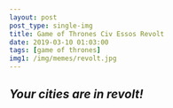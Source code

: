 ```yaml
---
layout: post
post_type: single-img
title: Game of Thrones Civ Essos Revolt
date: 2019-03-10 01:03:00
tags: [game of thrones]
img1: /img/memes/revolt.jpg
---
```

## *Your cities are in revolt!*
